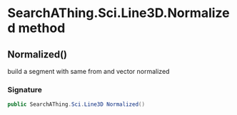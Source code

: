 # SearchAThing.Sci.Line3D.Normalized method
## Normalized()
build a segment with same from and vector normalized

### Signature
```csharp
public SearchAThing.Sci.Line3D Normalized()
```
